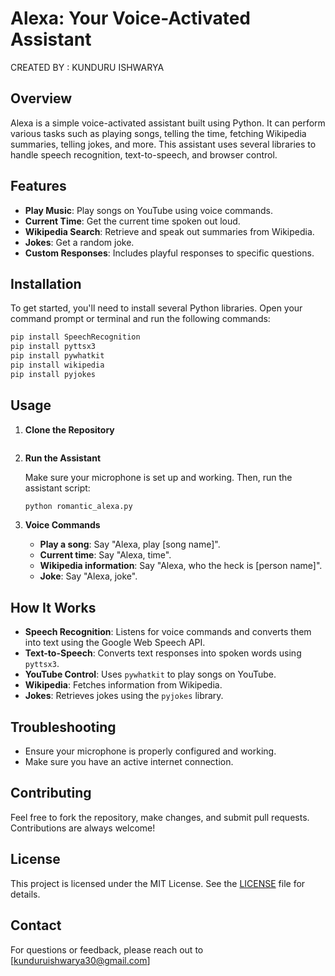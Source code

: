 

# Alexa: Your Voice-Activated Assistant

CREATED BY : KUNDURU ISHWARYA

## Overview
 Alexa is a simple voice-activated assistant built using Python. It can perform various tasks such as playing songs, telling the time, fetching Wikipedia summaries, telling jokes, and more. This assistant uses several libraries to handle speech recognition, text-to-speech, and browser control.

## Features

- **Play Music**: Play songs on YouTube using voice commands.
- **Current Time**: Get the current time spoken out loud.
- **Wikipedia Search**: Retrieve and speak out summaries from Wikipedia.
- **Jokes**: Get a random joke.
- **Custom Responses**: Includes playful responses to specific questions.

## Installation

To get started, you'll need to install several Python libraries. Open your command prompt or terminal and run the following commands:

```sh
pip install SpeechRecognition
pip install pyttsx3
pip install pywhatkit
pip install wikipedia
pip install pyjokes
```

## Usage

1. **Clone the Repository**

   ```sh
   
   ```

2. **Run the Assistant**

   Make sure your microphone is set up and working. Then, run the assistant script:

   ```sh
   python romantic_alexa.py
   ```

3. **Voice Commands**

   - **Play a song**: Say "Alexa, play [song name]".
   - **Current time**: Say "Alexa, time".
   - **Wikipedia information**: Say "Alexa, who the heck is [person name]".
   - **Joke**: Say "Alexa, joke".

## How It Works

- **Speech Recognition**: Listens for voice commands and converts them into text using the Google Web Speech API.
- **Text-to-Speech**: Converts text responses into spoken words using `pyttsx3`.
- **YouTube Control**: Uses `pywhatkit` to play songs on YouTube.
- **Wikipedia**: Fetches information from Wikipedia.
- **Jokes**: Retrieves jokes using the `pyjokes` library.

## Troubleshooting

- Ensure your microphone is properly configured and working.
- Make sure you have an active internet connection.

## Contributing

Feel free to fork the repository, make changes, and submit pull requests. Contributions are always welcome!

## License

This project is licensed under the MIT License. See the [LICENSE](LICENSE) file for details.

## Contact

For questions or feedback, please reach out to [kunduruishwarya30@gmail.com]
